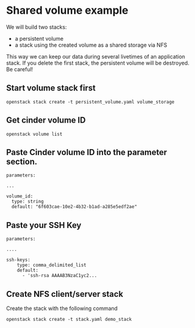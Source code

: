 # Shared volume example
We will build two stacks: 
* a persistent volume
* a stack using the created volume as a shared storage via NFS

This way we can keep our data during several livetimes of an application stack. If you delete the first stack, the persistent volume will be destroyed. Be careful!

## Start volume stack first

```
openstack stack create -t persistent_volume.yaml volume_storage
```

## Get cinder volume ID

```
openstack volume list
```

## Paste Cinder volume ID into the parameter section.

```
parameters:

...

volume_id:
  type: string
  default: "6f603cae-10e2-4b32-b1ad-a285e5edf2ae"
```


## Paste your SSH Key

```
parameters:

....

ssh-keys:
    type: comma_delimited_list
    default: 
      - 'ssh-rsa AAAAB3NzaC1yc2...
```

## Create NFS client/server stack
Create the stack with the following command

```
openstack stack create -t stack.yaml demo_stack
```

